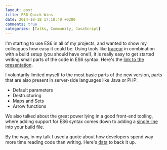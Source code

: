 ```yaml
---
layout: post
title: ES6 Quick Wins
date: 2014-10-18 17:10:40 +0200
comments: true
categories: [Talks, Community, JavaScript]
---
```


I'm starting to use ES6 in all of my projects, and wanted to show my colleagues how easy it could be. Using tools like [traceur](https://github.com/google/traceur-compiler) in combination with a build setup (you should have one!), it is really easy to get started writing small parts of the code in ES6 syntax. Here's the [link to the presentation](/talks/es6-quick-wins/).

<!-- more -->

I voluntarily limited myself to the most basic parts of the new version, parts that are also present in server-side languages like Java or PHP:

* Default parameters
* Destructuring
* Maps and Sets
* Arrow functions

We also talked about the great power lying in a good front-end tooling, where adding support for ES6 syntax comes down to adding a [single line](https://www.npmjs.org/package/gulp-traceur) into your build file.

By the way, in my talk I used a quote about how developers spend way more time reading code than writing. Here's [data](https://blog.codinghorror.com/when-understanding-means-rewriting/) to back it up.
